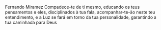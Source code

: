 Fernando Miramez
Compadece-te de ti mesmo, educando os teus pensamentos e eles, disciplinados à tua fala, acompanhar-te-ão neste teu entendimento, e a Luz se fará em torno da tua personalidade, garantindo a tua caminhada para Deus
